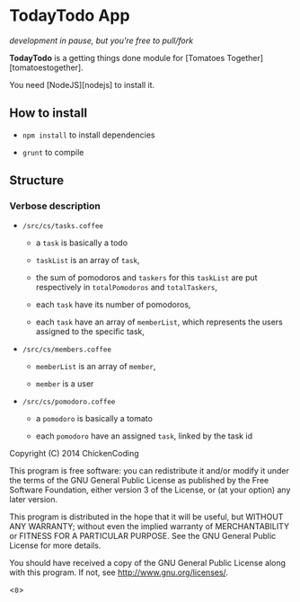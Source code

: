 # TodayTodo App

_development in pause, but you're free to pull/fork_

__TodayTodo__ is a getting things done module for [Tomatoes Together][tomatoestogether].

You need [NodeJS][nodejs] to install it.

## How to install

  + ``npm install`` to install dependencies

  + ``grunt`` to compile

## Structure

### Verbose description

  + ``/src/cs/tasks.coffee``

    + a ``task`` is basically a todo

    + ``taskList`` is an array of ``task``,

    + the sum of pomodoros and ``taskers`` for this ``taskList`` are put respectively 
    in ``totalPomodoros`` and ``totalTaskers``,

    + each ``task`` have its number of pomodoros,
    
    + each ``task`` have an array of ``memberList``, which represents the users
    assigned to the specific task,

  + ``/src/cs/members.coffee``
  
    + ``memberList`` is an array of ``member``,

    + ``member`` is a user

  + ``/src/cs/pomodoro.coffee``

    + a ``pomodoro`` is basically a tomato

    + each ``pomodoro`` have an assigned ``task``, linked by the task id


Copyright (C) 2014 ChickenCoding

This program is free software: you can redistribute it and/or modify
it under the terms of the GNU General Public License as published by
the Free Software Foundation, either version 3 of the License, or
(at your option) any later version.

This program is distributed in the hope that it will be useful,
but WITHOUT ANY WARRANTY; without even the implied warranty of
MERCHANTABILITY or FITNESS FOR A PARTICULAR PURPOSE.  See the
GNU General Public License for more details.

You should have received a copy of the GNU General Public License
along with this program.  If not, see <http://www.gnu.org/licenses/>.

<`0`>



